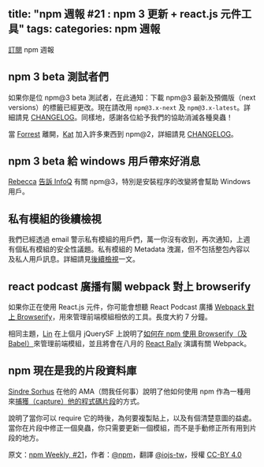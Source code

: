 title: "npm 週報 #21 : npm 3 更新 + react.js 元件工具"
tags:
categories: npm 週報
---

[訂閱](https://www.npmjs.com/npm-weekly) npm 週報

## npm 3 beta 測試者們

如果你是位 npm@3 beta 測試者，在此通知：下載 npm@3 最新及預備版（next versions）的標籤已經更改。現在請改用 `npm@3.x-next` 及 `npm@3.x-latest`。詳細請見 [CHANGELOG](https://github.com/npm/npm/blob/master/CHANGELOG.md)。同樣地，感謝各位給予我們的協助消滅各種臭蟲！

當 [Forrest](https://twitter.com/othiym23) 離開，[Kat](https://twitter.com/maybekatz) 加入許多東西到 npm@2，詳細請見 [CHANGELOG](https://github.com/npm/npm/blob/master/CHANGELOG.md#v2130-2015-07-02)。

## npm 3 beta 給 windows 用戶帶來好消息

[Rebecca](https://twitter.com/ReBeccaOrg) [告訴 InfoQ](http://www.infoq.com/news/2015/06/npm) 有關 npm@3，特別是安裝程序的改變將會幫助 Windows 用戶。

## 私有模組的後續檢視

我們已經透過 email 警示私有模組的用戶們，萬一你沒有收到，再次通知，上週有個私有模組的安全性議題。私有模組的 Metadata 洩漏，但不包括整包內容以及私人用戶訊息。詳細請見[後續檢視](http://status.npmjs.org/incidents/6r2jr0dd9kd5)一文。

## react podcast 廣播有關 webpack 對上 browserify

如果你正在使用 React.js 元件，你可能會想聽 React Podcast 廣播 [Webpack 對上 Browserify](http://reactpodcast.com/2015/06/webpack-vs-browserify/)，用來管理前端模組相依的工具。長度大約 7 分鐘。

相同主題，[Lin](https://twitter.com/linclark) 在上個月 jQuerySF 上說明了[如何在 npm 使用 Browserify（及 Babel）](https://youtu.be/Tjwm9yPzBGg?t=6913)來管理前端模組，並且將會在八月的 [React Rally](http://www.reactrally.com/) 演講有關 Webpack。

## npm 現在是我的片段資料庫

[Sindre Sorhus](https://twitter.com/sindresorhus) 在他的 AMA（問我任何事）說明了他如何使用 npm 作為一種用來[捕獲（capture）他的程式碼片段](https://github.com/sindresorhus/ama/issues/10#issuecomment-117766328)的方式。

說明了當你可以 require 它的時後，為何要複製貼上，以及有個清楚意圖的益處。當你在片段中修正一個臭蟲，你只需要更新一個模組，而不是手動修正所有用到片段的地方。

原文：[npm Weekly, #21](http://blog.npmjs.org/post/123564120105/npm-weekly-21-npm-3-updates-react-js)，作者：[@npm](http://blog.npmjs.org/)，翻譯 [@iojs-tw](https://github.com/iojs/iojs-tw)，授權 [CC-BY 4.0](https://creativecommons.org/licenses/by/4.0/deed.zh_TW)
